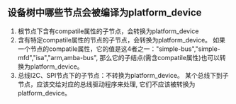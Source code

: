 ## 设备树中哪些节点会被编译为platform_device
1. 根节点下含有compatile属性的子节点，会转换为platform_device
2. 含有特定compatile属性的节点的子节点，会转换为platform_device。
    如果一个节点的compatile属性，它的值是这4者之一："simple-bus","simple-mfd","isa","arm,amba-bus",
    那么它的子结点(需含compatile属性)也可以转换为platform_device。
3. 总线I2C、SPI节点下的子节点：不转换为platform_device。
    某个总线下到子节点，应该交给对应的总线驱动程序来处理, 它们不应该被转换为platform_device。